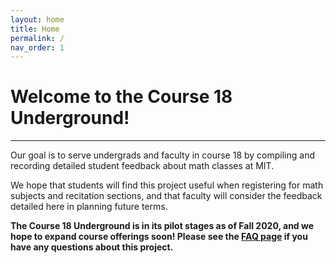 ```yaml
---
layout: home
title: Home
permalink: /
nav_order: 1
---
```


# Welcome to the **Course 18 Underground**! 

---


Our goal is to serve undergrads and faculty in course 18 by compiling and recording detailed student feedback about math classes at MIT. 

We hope that students will find this project useful when registering for math subjects and recitation sections, and that faculty will consider the feedback detailed here in planning future terms.


**The Course 18 Underground is in its pilot stages as of Fall 2020, and we hope to expand course offerings soon! Please see the [FAQ page](/FAQ) if you have any questions about this project.**
